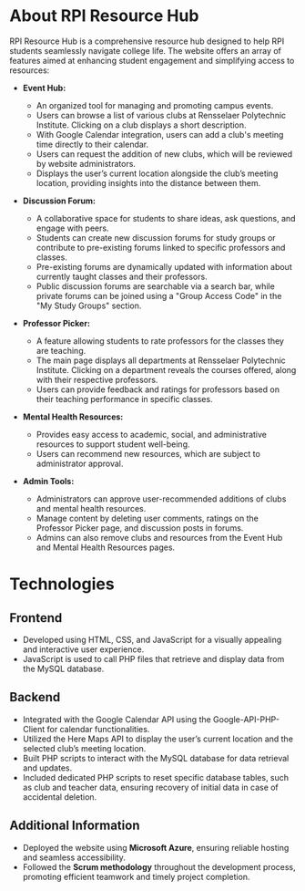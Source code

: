 # About RPI Resource Hub
RPI Resource Hub is a comprehensive resource hub designed to help RPI students seamlessly navigate college life. The website offers an array of features aimed at enhancing student engagement and simplifying access to resources:
* **Event Hub:** 
  * An organized tool for managing and promoting campus events.
  * Users can browse a list of various clubs at Rensselaer Polytechnic Institute. Clicking on a club displays a short description.
  * With Google Calendar integration, users can add a club's meeting time directly to their calendar.
  * Users can request the addition of new clubs, which will be reviewed by website administrators.
  * Displays the user’s current location alongside the club’s meeting location, providing insights into the distance between them. 

* **Discussion Forum:** 
  * A collaborative space for students to share ideas, ask questions, and engage with peers.
  * Students can create new discussion forums for study groups or contribute to pre-existing forums linked to specific professors and classes.
  * Pre-existing forums are dynamically updated with information about currently taught classes and their professors.
  * Public discussion forums are searchable via a search bar, while private forums can be joined using a "Group Access Code" in the "My Study Groups" section.

* **Professor Picker:** 
  * A feature allowing students to rate professors for the classes they are teaching.
  * The main page displays all departments at Rensselaer Polytechnic Institute. Clicking on a department reveals the courses offered, along with their respective professors.
  * Users can provide feedback and ratings for professors based on their teaching performance in specific classes.

* **Mental Health Resources:** 
  * Provides easy access to academic, social, and administrative resources to support student well-being.
  * Users can recommend new resources, which are subject to administrator approval.

* **Admin Tools:**
  * Administrators can approve user-recommended additions of clubs and mental health resources.
  * Manage content by deleting user comments, ratings on the Professor Picker page, and discussion posts in forums.
  * Admins can also remove clubs and resources from the Event Hub and Mental Health Resources pages.

# Technologies
## Frontend
* Developed using HTML, CSS, and JavaScript for a visually appealing and interactive user experience.
* JavaScript is used to call PHP files that retrieve and display data from the MySQL database.
 
## Backend
* Integrated with the Google Calendar API using the Google-API-PHP-Client for calendar functionalities.
* Utilized the Here Maps API to display the user’s current location and the selected club’s meeting location.
* Built PHP scripts to interact with the MySQL database for data retrieval and updates.
* Included dedicated PHP scripts to reset specific database tables, such as club and teacher data, ensuring recovery of initial data in case of accidental deletion.

## Additional Information
* Deployed the website using **Microsoft Azure**, ensuring reliable hosting and seamless accessibility.
* Followed the **Scrum methodology** throughout the development process, promoting efficient teamwork and timely project completion.






